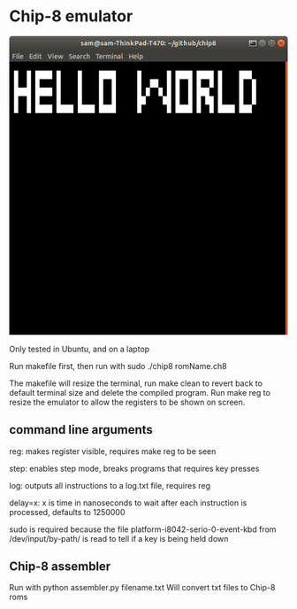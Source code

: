 # Chip-8 emulator
![alt text](hello_world_screenshot.png "Chip-8 emulator screen shot")

Only tested in Ubuntu, and on a laptop

Run makefile first, then run with sudo ./chip8 romName.ch8

The makefile will resize the terminal, run make clean to revert back to default
terminal size and delete the compiled program.  Run make reg to resize the emulator to allow the registers to be shown on screen.

## command line arguments

reg: makes register visible, requires make reg to be seen

step: enables step mode, breaks programs that requires key presses

log: outputs all instructions to a log.txt file, requires reg

delay=x: x is time in nanoseconds to wait after each instruction is processed, defaults to 1250000

sudo is required because the file platform-i8042-serio-0-event-kbd from /dev/input/by-path/ is read to tell if a key is being held down

## Chip-8 assembler
Run with python assembler.py filename.txt
Will convert txt files to Chip-8 roms
